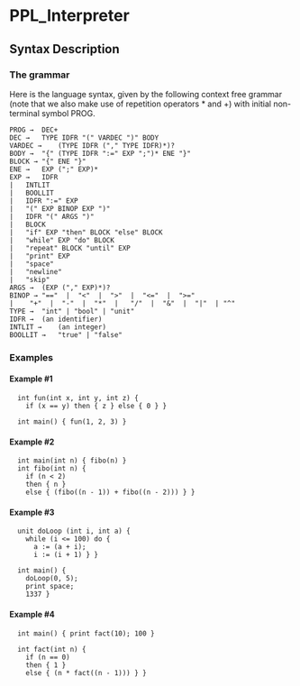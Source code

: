 # PPL_Interpreter 


## Syntax Description
### The grammar
Here is the language syntax, given by the following context free grammar (note that we also make use of repetition operators * and +) with initial non-terminal symbol PROG. 

```
PROG →	DEC+
DEC →	TYPE IDFR "(" VARDEC ")" BODY
VARDEC →	(TYPE IDFR ("," TYPE IDFR)*)?
BODY →	"{" (TYPE IDFR ":=" EXP ";")* ENE "}"
BLOCK →	"{" ENE "}"
ENE →	EXP (";" EXP)*
EXP →	IDFR
|	INTLIT
|	BOOLLIT
|	IDFR ":=" EXP
|	"(" EXP BINOP EXP ")"
|	IDFR "(" ARGS ")"
|	BLOCK
|	"if" EXP "then" BLOCK "else" BLOCK
|	"while" EXP "do" BLOCK
|	"repeat" BLOCK "until" EXP
|	"print" EXP
|	"space"
|	"newline"
|	"skip"
ARGS →	(EXP ("," EXP)*)?
BINOP →	"=="  |  "<"  |  ">"  |  "<="  |  ">="
|	 "+"  |  "-"  |  "*"  |   "/"  |  "&"  |  "|"  | "^"
TYPE →	"int" | "bool" | "unit"
IDFR →	(an identifier)
INTLIT →	(an integer)
BOOLLIT →	"true" | "false"
```
### Examples
#### Example #1
```
  int fun(int x, int y, int z) {
    if (x == y) then { z } else { 0 } }

  int main() { fun(1, 2, 3) }
```
#### Example #2
```
  int main(int n) { fibo(n) }
  int fibo(int n) {
    if (n < 2)
    then { n } 
    else { (fibo((n - 1)) + fibo((n - 2))) } }
```
#### Example #3
```
  unit doLoop (int i, int a) {
    while (i <= 100) do {
      a := (a + i);
      i := (i + 1) } }

  int main() {
    doLoop(0, 5);
    print space;
    1337 }
```
#### Example #4
```
  int main() { print fact(10); 100 }

  int fact(int n) {
    if (n == 0)
    then { 1 } 
    else { (n * fact((n - 1))) } }
```
